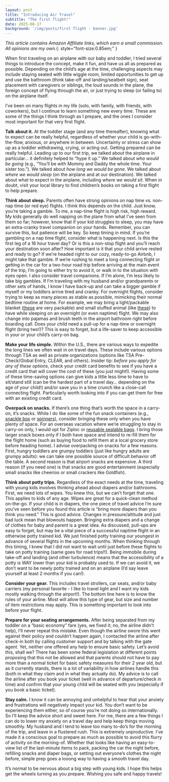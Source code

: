 ```yaml
---
layout: post
title: "Introducing Air Travel"
subtitle: "The first flight!"
date: 2025-08-17
background: '/img/posts/first flight - banner.jpg'
---
```


*This article contains Amazon Affiliate links, which earn a small commission. All opinions are my own.*{: style="font-size:0.85em;" }

When first traveling on an airplane with our baby and toddler, I tried several things to introduce the concept, make it fun, and have us all as prepared as possible. Depending on the child’s age at the time, challenging aspects may include staying seated with little wiggle room, limited opportunities to get up and use the bathroom (think take-off and landing/seatbelt sign), seat placement with caregivers or siblings, the loud sounds in the plane, the foreign concept of flying through the air, or just trying to sleep (or failing to) on the airplane itself.

I’ve been on many flights in my life (solo, with family, with friends, with coworkers), but I continue to learn something new every time. These are some of the things I think through as I prepare, and the ones I consider most important for that very first flight.

**Talk about it.** At the toddler stage (and any time thereafter), knowing what to expect can be really helpful, regardless of whether your child is go-with-the-flow, anxious, or anywhere in between. Uncertainty or stress can show up as a toddler withdrawing, crying, or acting out. Getting prepared can be really helpful. Leading up to our first trip, we talked about the airplane in particular… it definitely helped to “hype it up.” We talked about *who would be going* (e.g., “You’ll be with Mommy and Daddy the whole time. Your sister too.”). We talked about *how long we would be gone*. We talked about *where we would sleep* (on the airplane and at our destination). We talked about what to expect in the airplane, including *where we would sit*. When in doubt, visit your local library to find children’s books on taking a first flight to help prepare. 

**Think about sleep.** Parents often have strong opinions on nap time vs. non-nap time (or red eye) flights. I think this depends on the child. Just know, you’re taking a gamble. To me, a nap-time flight is high risk, high reward. My kids generally do well napping on the plane from what I’ve seen from them so far; however, know that if your kid struggles to sleep, you may have an extra-cranky travel companion on your hands. Remember, you can survive this, but patience will be key. So keep timing in mind. If you’re gambling on a nap time flight, consider what is happening next. Is this the first leg of a 16 hour travel day? Or is this a non-stop flight and you’ll reach your destination soon after? How important is it that your child arrive rested and ready to go? If we’re headed right to our cozy, ready-to-go Airbnb, I might take that gamble. If we’re rushing to meet a long connecting flight or getting in the car for a two-hour road trip before arriving at the main event of the trip, I’m going to either try to avoid it, or walk in to the situation with eyes open. I also consider travel companions. If I’m alone, I’m less likely to take big gambles. If I’m traveling with my husband and/or grandparents or other sets of hands, I know I have back-up and can take a bigger gamble if myself or my toddlers arrive tired and cranky. For overnight flights, consider trying to keep as many pieces as stable as possible, mimicking their normal bedtime routine at home. For example, we may bring a light/packable blanket ([these](https://amzn.to/4oEnj1T) are very packable) and small stuffed animal (like [these](https://amzn.to/4lwKx7w)) to have while sleeping on an overnight (or even naptime) flight. We may also change into pajamas and brush teeth in the airport bathroom right before boarding call. Does your child need a pull-up for a nap-time or overnight flight (bring two!)? This is easy to forget, but a life-saver to keep accessible in your or your child’s carry-on bag.

**Make your life simple.** Within the U.S., there are various ways to expedite the long lines we often wait in on travel days. These include various options through TSA as well as private organizations (options like TSA Pre-Check/Global Entry, CLEAR, and others). Insider tip: *before you apply for any of these options*, check your credit card benefits to see if you have a credit card that will cover the cost of these (you just might!). Having some of these time-saving options can give kids a little less time to have to sit/stand still (can be the hardest part of a travel day… depending on the age of your child!) and/or save you in a time crunch like a close-call connecting flight. Particularly worth looking into if you can get them for free with an existing credit card. 

**Overpack on snacks.** If there’s one thing that’s worth the space in a carry-on, it’s snacks. While I do like some of the fun snack containers (e.g., [snackle box](https://amzn.to/3JzRQh7) or [spinners](https://amzn.to/45TbMV2)), consider bringing these only when you have plenty of space. For an overseas vacation where we’re struggling to stay in carry-on only, I would opt for Ziploc or [reusable sealable bags](https://amzn.to/41AUBoI). I bring those larger snack boxes only if I *both* have space and intend to re-fill them for the flight home (such as buying food to refill them at a local grocery store before heading home). I advise overpacking on snacks for a few reasons. First, hungry toddlers are grumpy toddlers (just like hungry adults are grumpy adults): we can take one possible source of difficult behavior off the table. A second reason is that airport snacks are expensive. A third reason (if you need one) is that snacks are good entertainment (especially small snacks like cheerios or small crackers like Goldfish).

**Think about potty trips.** Regardless of the exact needs at the time, traveling with young kids involves thinking ahead about diapers and/or bathrooms. First, we need lots of wipes. You knew this, but we can’t forget that one. This applies to kids of any age. Wipes are great for a quick-clean method on-the-go. If your child is in diapers, the one piece of travel advice I’m sure you’ve seen before you found this article is “bring more diapers than you think you need.” This is good advice. Changes in pressure/altitude and just bad luck mean that blowouts happen. Bringing extra diapers and a change of clothes for baby and parent is a great idea. As discussed, pull-ups are easy to forget, but may be a vital piece of a successful naptime flight in an otherwise potty trained kid. We just finished potty training our youngest in advance of several flights in the upcoming months. When thinking through this timing, I knew that I did not want to wait until just before these flights to take on potty training (same goes for road trips!!). Being immobile during take-off and landing (and other turbulence) means that the accessibility of a potty is WAY lower than your kid is probably used to. If we can avoid it, we don’t want to be newly potty trained and on an airplane (I’d say leave yourself at least 2 months if you can!). 

**Consider your gear.** This includes travel strollers, car seats, and/or baby carriers (my personal favorite - I like to travel light and I want my kids mostly walking through the airport!). The bottom line here is to know the rules of your airline. Most will allow this type of gear, but size and number of item restrictions may apply. This is something important to look into before your flight.

**Prepare for your seating arrangements.** After being separated from my toddler on a “basic economy” fare (yes, we fixed it; no, the airline didn’t help), I’ll never repeat this mistake. Even though the airline swore this went against their policy and couldn’t happen again, I contacted the airline after check-in both by calling customer support and by talking with the gate agent. Yet, neither one offered any help to ensure basic safety. Let’s avoid this, shall we? There has been some federal legislation at different points proposing that this not be allowed and that parents should not have to pay more than a normal ticket for basic safety measures for their 2 year old, but as it currently stands, there is a lot of variability in how airlines handle this (both in what they claim and in what they actually do). My advice is to call the airline after you book your ticket (well in advance of departure/check in time) and confirm that your young child will be seated with you (especially if you book a basic ticket).  

**Stay calm.** I know it can be annoying and unhelpful to hear that your anxiety and frustrations will negatively impact your kid. You don’t want to be experiencing them either, so of course you’re not doing so internationally. So I’ll keep the advice short and sweet here. For me, there are a few things I can do to lower my anxiety on a travel day and help keep things moving smoothly. My husband and I tend to leave too many to-do’s for the morning of the trip, and leave in a flustered rush. This is extremely unproductive. I’ve made it a conscious goal to prepare as much as possible to avoid this flurry of activity on the morning-of. Whether that looks like having an easy-to-view list of the last-minute items to pack, packing the car the night before, refilling snacks and diaper bags, or setting out everyone’s clothes the night before, simple prep goes a looong way to having a smooth travel day. 

It’s normal to be nervous about a big step with young kids. I hope this helps get the wheels turning as you prepare. Wishing you safe and happy travels!